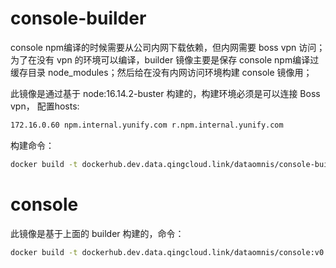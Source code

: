 # console-builder

console npm编译的时候需要从公司内网下载依赖，但内网需要 boss vpn 访问；\
为了在没有 vpn 的环境可以编译，builder 镜像主要是保存 console npm编译过缓存目录 node_modules；然后给在没有内网访问环境构建 console 镜像用；

此镜像是通过基于 node:16.14.2-buster 构建的，构建环境必须是可以连接 Boss vpn，
配置hosts:
```bash
172.16.0.60 npm.internal.yunify.com r.npm.internal.yunify.com
```

构建命令：

```bash
docker build -t dockerhub.dev.data.qingcloud.link/dataomnis/console-builder:v0.9.0 -f ./docker/Dockerfile.builder .
```


# console

此镜像是基于上面的 builder 构建的，命令：

```bash
docker build -t dockerhub.dev.data.qingcloud.link/dataomnis/console:v0.9.0 -f ./docker/Dockerfile .
```
